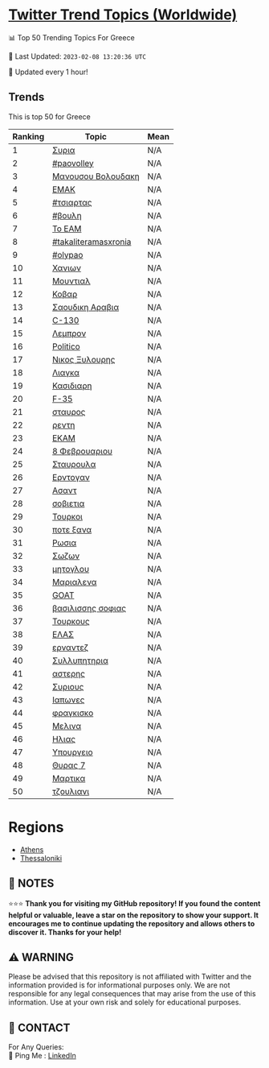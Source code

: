 [Twitter Trend Topics (Worldwide)](https://github.com/ErcinDedeoglu/Twitter-Trend-Topics)
==========


📊 Top 50 Trending Topics For Greece

📆 Last Updated: `2023-02-08 13:20:36 UTC`

🔧 Updated every 1 hour!


## Trends

This is top 50 for Greece

| Ranking | Topic | Mean |
| ------- | ------------ | ------------ |
| 1 | [Συρια](http://twitter.com/search?q=%ce%a3%cf%85%cf%81%ce%b9%ce%b1) | N/A |
| 2 | [#paovolley](http://twitter.com/search?q=%23paovolley) | N/A |
| 3 | [Μανουσου Βολουδακη](http://twitter.com/search?q=%ce%9c%ce%b1%ce%bd%ce%bf%cf%85%cf%83%ce%bf%cf%85+%ce%92%ce%bf%ce%bb%ce%bf%cf%85%ce%b4%ce%b1%ce%ba%ce%b7) | N/A |
| 4 | [ΕΜΑΚ](http://twitter.com/search?q=%ce%95%ce%9c%ce%91%ce%9a) | N/A |
| 5 | [#τσιαρτας](http://twitter.com/search?q=%23%cf%84%cf%83%ce%b9%ce%b1%cf%81%cf%84%ce%b1%cf%82) | N/A |
| 6 | [#βουλη](http://twitter.com/search?q=%23%ce%b2%ce%bf%cf%85%ce%bb%ce%b7) | N/A |
| 7 | [Το ΕΑΜ](http://twitter.com/search?q=%ce%a4%ce%bf+%ce%95%ce%91%ce%9c) | N/A |
| 8 | [#takaliteramasxronia](http://twitter.com/search?q=%23takaliteramasxronia) | N/A |
| 9 | [#olypao](http://twitter.com/search?q=%23olypao) | N/A |
| 10 | [Χανιων](http://twitter.com/search?q=%ce%a7%ce%b1%ce%bd%ce%b9%cf%89%ce%bd) | N/A |
| 11 | [Μουντιαλ](http://twitter.com/search?q=%ce%9c%ce%bf%cf%85%ce%bd%cf%84%ce%b9%ce%b1%ce%bb) | N/A |
| 12 | [Κοβαρ](http://twitter.com/search?q=%ce%9a%ce%bf%ce%b2%ce%b1%cf%81) | N/A |
| 13 | [Σαουδικη Αραβια](http://twitter.com/search?q=%ce%a3%ce%b1%ce%bf%cf%85%ce%b4%ce%b9%ce%ba%ce%b7+%ce%91%cf%81%ce%b1%ce%b2%ce%b9%ce%b1) | N/A |
| 14 | [C-130](http://twitter.com/search?q=C-130) | N/A |
| 15 | [Λεμπρον](http://twitter.com/search?q=%ce%9b%ce%b5%ce%bc%cf%80%cf%81%ce%bf%ce%bd) | N/A |
| 16 | [Politico](http://twitter.com/search?q=Politico) | N/A |
| 17 | [Νικος Ξυλουρης](http://twitter.com/search?q=%ce%9d%ce%b9%ce%ba%ce%bf%cf%82+%ce%9e%cf%85%ce%bb%ce%bf%cf%85%cf%81%ce%b7%cf%82) | N/A |
| 18 | [Λιαγκα](http://twitter.com/search?q=%ce%9b%ce%b9%ce%b1%ce%b3%ce%ba%ce%b1) | N/A |
| 19 | [Κασιδιαρη](http://twitter.com/search?q=%ce%9a%ce%b1%cf%83%ce%b9%ce%b4%ce%b9%ce%b1%cf%81%ce%b7) | N/A |
| 20 | [F-35](http://twitter.com/search?q=F-35) | N/A |
| 21 | [σταυρος](http://twitter.com/search?q=%cf%83%cf%84%ce%b1%cf%85%cf%81%ce%bf%cf%82) | N/A |
| 22 | [ρεντη](http://twitter.com/search?q=%cf%81%ce%b5%ce%bd%cf%84%ce%b7) | N/A |
| 23 | [ΕΚΑΜ](http://twitter.com/search?q=%ce%95%ce%9a%ce%91%ce%9c) | N/A |
| 24 | [8 Φεβρουαριου](http://twitter.com/search?q=8+%ce%a6%ce%b5%ce%b2%cf%81%ce%bf%cf%85%ce%b1%cf%81%ce%b9%ce%bf%cf%85) | N/A |
| 25 | [Σταυρουλα](http://twitter.com/search?q=%ce%a3%cf%84%ce%b1%cf%85%cf%81%ce%bf%cf%85%ce%bb%ce%b1) | N/A |
| 26 | [Ερντογαν](http://twitter.com/search?q=%ce%95%cf%81%ce%bd%cf%84%ce%bf%ce%b3%ce%b1%ce%bd) | N/A |
| 27 | [Ασαντ](http://twitter.com/search?q=%ce%91%cf%83%ce%b1%ce%bd%cf%84) | N/A |
| 28 | [σοβιετια](http://twitter.com/search?q=%cf%83%ce%bf%ce%b2%ce%b9%ce%b5%cf%84%ce%b9%ce%b1) | N/A |
| 29 | [Τουρκοι](http://twitter.com/search?q=%ce%a4%ce%bf%cf%85%cf%81%ce%ba%ce%bf%ce%b9) | N/A |
| 30 | [ποτε ξανα](http://twitter.com/search?q=%cf%80%ce%bf%cf%84%ce%b5+%ce%be%ce%b1%ce%bd%ce%b1) | N/A |
| 31 | [Ρωσια](http://twitter.com/search?q=%ce%a1%cf%89%cf%83%ce%b9%ce%b1) | N/A |
| 32 | [Σωζων](http://twitter.com/search?q=%ce%a3%cf%89%ce%b6%cf%89%ce%bd) | N/A |
| 33 | [μητογλου](http://twitter.com/search?q=%ce%bc%ce%b7%cf%84%ce%bf%ce%b3%ce%bb%ce%bf%cf%85) | N/A |
| 34 | [Μαριαλενα](http://twitter.com/search?q=%ce%9c%ce%b1%cf%81%ce%b9%ce%b1%ce%bb%ce%b5%ce%bd%ce%b1) | N/A |
| 35 | [GOAT](http://twitter.com/search?q=GOAT) | N/A |
| 36 | [βασιλισσης σοφιας](http://twitter.com/search?q=%ce%b2%ce%b1%cf%83%ce%b9%ce%bb%ce%b9%cf%83%cf%83%ce%b7%cf%82+%cf%83%ce%bf%cf%86%ce%b9%ce%b1%cf%82) | N/A |
| 37 | [Τουρκους](http://twitter.com/search?q=%ce%a4%ce%bf%cf%85%cf%81%ce%ba%ce%bf%cf%85%cf%82) | N/A |
| 38 | [ΕΛΑΣ](http://twitter.com/search?q=%ce%95%ce%9b%ce%91%ce%a3) | N/A |
| 39 | [ερναντεζ](http://twitter.com/search?q=%ce%b5%cf%81%ce%bd%ce%b1%ce%bd%cf%84%ce%b5%ce%b6) | N/A |
| 40 | [Συλλυπητηρια](http://twitter.com/search?q=%ce%a3%cf%85%ce%bb%ce%bb%cf%85%cf%80%ce%b7%cf%84%ce%b7%cf%81%ce%b9%ce%b1) | N/A |
| 41 | [αστερης](http://twitter.com/search?q=%ce%b1%cf%83%cf%84%ce%b5%cf%81%ce%b7%cf%82) | N/A |
| 42 | [Συριους](http://twitter.com/search?q=%ce%a3%cf%85%cf%81%ce%b9%ce%bf%cf%85%cf%82) | N/A |
| 43 | [Ιαπωνες](http://twitter.com/search?q=%ce%99%ce%b1%cf%80%cf%89%ce%bd%ce%b5%cf%82) | N/A |
| 44 | [φραγκισκο](http://twitter.com/search?q=%cf%86%cf%81%ce%b1%ce%b3%ce%ba%ce%b9%cf%83%ce%ba%ce%bf) | N/A |
| 45 | [Μελινα](http://twitter.com/search?q=%ce%9c%ce%b5%ce%bb%ce%b9%ce%bd%ce%b1) | N/A |
| 46 | [Ηλιας](http://twitter.com/search?q=%ce%97%ce%bb%ce%b9%ce%b1%cf%82) | N/A |
| 47 | [Υπουργειο](http://twitter.com/search?q=%ce%a5%cf%80%ce%bf%cf%85%cf%81%ce%b3%ce%b5%ce%b9%ce%bf) | N/A |
| 48 | [Θυρας 7](http://twitter.com/search?q=%ce%98%cf%85%cf%81%ce%b1%cf%82+7) | N/A |
| 49 | [Μαρτικα](http://twitter.com/search?q=%ce%9c%ce%b1%cf%81%cf%84%ce%b9%ce%ba%ce%b1) | N/A |
| 50 | [τζουλιανι](http://twitter.com/search?q=%cf%84%ce%b6%ce%bf%cf%85%ce%bb%ce%b9%ce%b1%ce%bd%ce%b9) | N/A |



# Regions

* [Athens](</Greece/Athens.md>)
* [Thessaloniki](</Greece/Thessaloniki.md>)



## 📝 NOTES

⭐⭐⭐ **Thank you for visiting my GitHub repository! If you found the content helpful or valuable, leave a star on the repository to show your support. It encourages me to continue updating the repository and allows others to discover it. Thanks for your help!**


## ⚠️ WARNING

Please be advised that this repository is not affiliated with Twitter and the information provided is for informational purposes only. We are not responsible for any legal consequences that may arise from the use of this information. Use at your own risk and solely for educational purposes.


## 📨 CONTACT

 For Any Queries:  
            🏓 Ping Me : [LinkedIn](https://www.linkedin.com/in/ercindedeoglu/)
